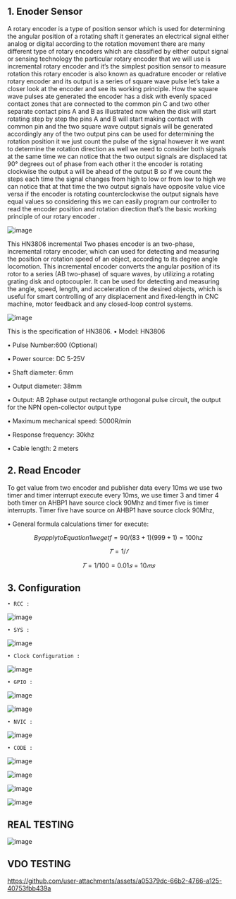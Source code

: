 ## 1. Enoder Sensor

A rotary encoder is a type of position sensor which is used for determining the angular position of a rotating shaft it generates an electrical signal either analog or digital according to the rotation movement there are many different type of rotary encoders which are classified by either output signal or sensing technology the particular rotary encoder that we will use is incremental rotary encoder and it’s the simplest position sensor to measure rotation this rotary encoder is also known as quadrature encoder or relative rotary encoder and its output is a series of square wave pulse let’s take a closer look at the encoder and see its working principle. How the square wave pulses ate generated the encoder has a disk with evenly spaced contact zones that are connected to the common pin C and two other separate contact pins A and B as illustrated now when the disk will start rotating step by step the pins A and B will start making contact with common pin and the two square wave output signals will be generated accordingly any of the two output pins can be used for determining the rotation position it we just count the pulse of the signal however it we want to determine the rotation direction as well we need to consider both signals at the same time we can notice that the two output signals are displaced tat 90° degrees out of phase from each other it the encoder is rotating clockwise the output a will be ahead of the output B so if we count the steps each time the signal changes from high to low or from low to high we can notice that at that time the two output signals have opposite value vice versa if the encoder is rotating counterclockwise the output signals have equal values so considering this we can easily program our controller to read the encoder position and rotation direction that’s the basic working principle of our rotary encoder .

![image](https://github.com/TepmarotdanielZ/External_RotaryEncoder/assets/139426571/54b10069-5586-41c0-8295-7b2625eae4ef)

This HN3806 incremental Two phases encoder is an two-phase, incremental rotary encoder, which can used for detecting and measuring the position or rotation speed of an object, according to its degree angle locomotion. This incremental encoder converts the angular position of its rotor to a series (AB two-phase) of square waves, by utilizing a rotating grating disk and optocoupler. It can be used for detecting and measuring the angle, speed, length, and acceleration of the desired objects, which is useful for smart controlling of any displacement and fixed-length in CNC machine, motor feedback and any closed-loop control systems.

![image](https://github.com/TepmarotdanielZ/External_RotaryEncoder/assets/139426571/46907905-e12d-4a52-b645-5853a1c17646)

  This is the specification of HN3806.
  • Model: HN3806

  • Pulse Number:600 (Optional)

  • Power source: DC 5-25V

  • Shaft diameter: 6mm

  • Output diameter: 38mm

  • Output: AB 2phase output rectangle orthogonal pulse circuit, the output for the NPN open-collector output type

  • Maximum mechanical speed: 5000R/min

  • Response frequency: 30khz

  • Cable length: 2 meters

## 2. Read Encoder

To get value from two encoder and publisher data every 10ms we use two timer and timer interrupt execute every 10ms, we use timer 3 and timer 4 both timer on AHBP1 have source clock 90Mhz and timer five is timer interrupts. Timer five have source on AHBP1 have source clock 90Mhz,

• General formula calculations timer for execute:

$$
By apply to Equation 1 we get f = 90/(83 + 1) (999 + 1) = 100 hz
$$

$$
𝑇 = 1/𝑓
$$

$$
𝑇 = 1/100 = 0.01𝑠 = 10𝑚𝑠
$$


## 3. Configuration 

    • RCC :

![image](https://github.com/TepmarotdanielZ/External_RotaryEncoder/assets/139426571/92b3aeb8-675d-4ac4-9a4f-75ec085f6af3)

    • SYS :

![image](https://github.com/TepmarotdanielZ/External_RotaryEncoder/assets/139426571/b2dd6e52-dda2-4183-81c5-3f77418f20f2)

    • Clock Configuration :

![image](https://github.com/TepmarotdanielZ/External_RotaryEncoder/assets/139426571/010f6d4c-ae45-4b60-9147-c27b56542a04)

    • GPIO :

![image](https://github.com/TepmarotdanielZ/External_RotaryEncoder/assets/139426571/5ac4d5eb-88ee-4eda-809a-8af95d532198)

![image](https://github.com/TepmarotdanielZ/External_RotaryEncoder/assets/139426571/04ecf48b-0f18-4e09-87a7-12440a4919f2)

    • NVIC :

![image](https://github.com/TepmarotdanielZ/External_RotaryEncoder/assets/139426571/74fff033-4233-4ef4-9f37-685725d939fe)

    • CODE :

![image](https://github.com/TepmarotdanielZ/External_RotaryEncoder/assets/139426571/042c0f3f-93cc-4844-bcc4-f7b212207487)


![image](https://github.com/TepmarotdanielZ/External_RotaryEncoder/assets/139426571/404e3d49-ac9b-42af-8b3f-d989f4cd7c55)


![image](https://github.com/TepmarotdanielZ/External_RotaryEncoder/assets/139426571/66cc73d6-6ccf-4e1a-8003-56f29333c718)


![image](https://github.com/TepmarotdanielZ/External_RotaryEncoder/assets/139426571/9ed7ffdc-0832-49f0-8d63-05eb538bc011)


## REAL TESTING

![image](https://github.com/user-attachments/assets/5fd9036e-3bd5-46ea-9c41-366f1b5c7149)
    
    
## VDO TESTING


https://github.com/user-attachments/assets/a05379dc-66b2-4766-a125-40753fbb439a



